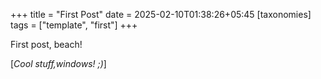 +++
title = "First Post"
date = 2025-02-10T01:38:26+05:45
[taxonomies]
tags = ["template", "first"]
+++

First post, beach!

[_Cool stuff,windows! ;)_]